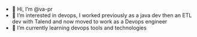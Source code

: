 - 👋 Hi, I’m @va-pr
- 👀 I’m interested in devops, I worked previously as a java dev then an ETL dev with Talend and now moved to work as a Devops engineer
- 🌱 I’m currently learning devops tools and technologies

<!---
va-pr/va-pr is a ✨ special ✨ repository because its `README.md` (this file) appears on your GitHub profile.
You can click the Preview link to take a look at your changes.
--->
